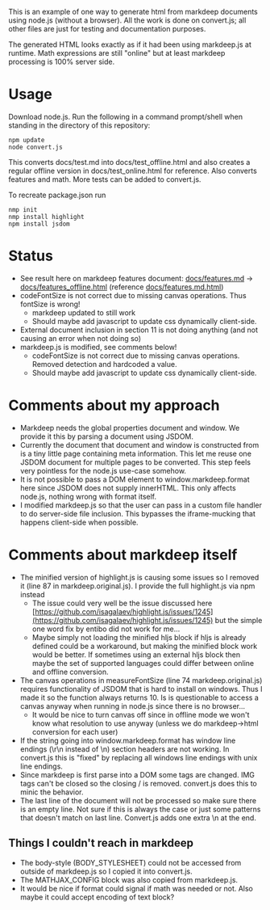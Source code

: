 This is an example of one way to generate html from markdeep documents using node.js (without a browser).
All the work is done on convert.js; all other files are just for testing and documentation purposes.

The generated HTML looks exactly as if it had been using markdeep.js at runtime.
Math expressions are still "online" but at least markdeep processing is 100% server side.

Usage
=====
Download node.js. Run the following in a command prompt/shell when standing in the directory of this repository:
~~~~~~~~~~
npm update
node convert.js
~~~~~~~~~~
This converts docs/test.md into docs/test_offline.html and also creates a regular offline version in docs/test_online.html for reference. Also converts features and math. More tests can be added to convert.js.

To recreate package.json run
~~~~~~~~~~
nmp init
nmp install highlight
npm install jsdom
~~~~~~~~~~

Status
======
* See result here on markdeep features document: [docs/features.md](https://breakin.github.io/markdeep-offline/features.md) -> [docs/features_offline.html](https://breakin.github.io/markdeep-offline/features_offline.html) (reference [docs/features.md.html](https://breakin.github.io/markdeep-offline/features.md.html))
* codeFontSize is not correct due to missing canvas operations. Thus fontSize is wrong!
	* markdeep updated to still work
	* Should maybe add javascript to update css dynamically client-side.
* External document inclusion in section 11 is not doing anything (and not causing an error when not doing so)
* markdeep.js is modified, see comments below!
	* codeFontSize is not correct due to missing canvas operations. Removed detection and hardcoded a value.
	* Should maybe add javascript to update css dynamically client-side.

Comments about my approach
==========================
* Markdeep needs the global properties document and window. We provide it this by parsing a document using JSDOM.
* Currently the document that document and window is constructed from is a tiny little page containing meta information. This let me reuse one JSDOM document for multiple pages to be converted. This step feels very pointless for the node.js use-case somehow.
* It is not possible to pass a DOM element to window.markdeep.format here since JSDOM does not supply innerHTML. This only affects node.js, nothing wrong with format itself.
* I modified markdeep.js so that the user can pass in a custom file handler to do server-side file inclusion. This bypasses the iframe-mucking that happens client-side when possible.

Comments about markdeep itself
==============================
* The minified version of highlight.js is causing some issues so I removed it (line 87 in markdeep.original.js). I provide the full highlight.js via npm instead
	* The issue could very well be the issue discussed here [https://github.com/isagalaev/highlight.js/issues/1245](https://github.com/isagalaev/highlight.js/issues/1245) but the simple one word fix by entibo did not work for me...
	* Maybe simply not loading the minified hljs block if hljs is already defined could be a workaround, but making the minified block work would be better. If sometimes using an external hljs block then maybe the set of supported languages could differ between online and offline conversion.
* The canvas operations in measureFontSize (line 74 markdeep.original.js) requires functionality of JSDOM that is hard to install on windows. Thus I made it so the function always returns 10. Is is questionable to access a canvas anyway when running in node.js since there is no browser...
	* It would be nice to turn canvas off since in offline mode we won't know what resolution to use anyway (unless we do markdeep->html conversion for each user)
* If the string going into window.markdeep.format has window line endings (\r\n instead of \n) section headers are not working. In convert.js this is "fixed" by replacing all windows line endings with unix line endings.
* Since markdeep is first parse into a DOM some tags are changed. IMG tags can't be closed so the closing / is removed. convert.js does this to minic the behavior.
* The last line of the document will not be processed so make sure there is an empty line. Not sure if this is always the case or just some patterns that doesn't match on last line. Convert.js adds one extra \n at the end.

Things I couldn't reach in markdeep
-----------------------------------
* The body-style (BODY_STYLESHEET) could not be accessed from outside of markdeep.js so I copied it into convert.js.
* The MATHJAX_CONFIG block was also copied from markdeep.js.
* It would be nice if format could signal if math was needed or not. Also maybe it could accept encoding of text block?
